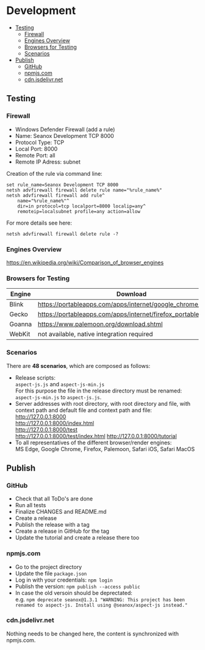 # Development

- [Testing](#testing)
  - [Firewall](#firewall)
  - [Engines Overview](#engines-overview)
  - [Browsers for Testing](#browsers-for-testing)
  - [Scenarios](#scenarios)
- [Publish](#publish)
  - [GitHub](#github)
  - [npmjs.com](#npmjscom)
  - [cdn.jsdelivr.net](#cdnjsdelivrnet)

## Testing

### Firewall
- Windows Defender Firewall (add a rule)
- Name: Seanox Development TCP 8000
- Protocol Type: TCP
- Local Port: 8000
- Remote Port: all
- Remote IP Adress: subnet

Creation of the rule via command line:

```
set rule_name=Seanox Development TCP 8000
netsh advfirewall firewall delete rule name="%rule_name%"
netsh advfirewall firewall add rule^
    name="%rule_name%"^
    dir=in protocol=tcp localport=8000 localip=any^
    remoteip=localsubnet profile=any action=allow
```

For more details see here:

```
netsh advfirewall firewall delete rule -?
```

### Engines Overview
https://en.wikipedia.org/wiki/Comparison_of_browser_engines

### Browsers for Testing
| Engine | Download                                                      |
| ------ | ------------------------------------------------------------- | 
| Blink  | https://portableapps.com/apps/internet/google_chrome_portable |
| Gecko  | https://portableapps.com/apps/internet/firefox_portable       |
| Goanna | https://www.palemoon.org/download.shtml                       |
| WebKit | not available, native integration required                    |

### Scenarios
There are __48 scenarios__, which are composed as follows:

- Release scripts:  
 `aspect-js.js` and `aspect-js-min.js`  
  For this purpose the file in the release directory must be renamed:
  `aspect-js-min.js` to `aspect-js.js`.
- Server addresses with root directory, with root directory and file, with
  context path and default file and context path and file:  
  http://127.0.0.1:8000  
  http://127.0.0.1:8000/index.html  
  http://127.0.0.1:8000/test  
  http://127.0.0.1:8000/test/index.html
  http://127.0.0.1:8000/tutorial
- To all representatives of the different browser/render engines:  
  MS Edge, Google Chrome, Firefox, Palemoon, Safari iOS, Safari MacOS

## Publish

### GitHub
- Check that all ToDo's are done
- Run all tests
- Finalize CHANGES and README.md
- Create a release
- Publish the release with a tag
- Create a release in GitHub for the tag
- Update the tutorial and create a release there too

### npmjs.com
- Go to the project directory
- Update the file `package.json`
- Log in with your credentials: `npm login`
- Publish the version: `npm publish --access public`
- In case the old versoin should be deprectated:  
  e.g. `npm deprecate seanox@1.3.1 "WARNING: This project has been renamed to aspect-js. Install using @seanox/aspect-js instead."`

### cdn.jsdelivr.net
Nothing needs to be changed here, the content is synchronized with npmjs.com.
